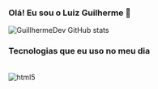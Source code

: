 ### Olá! Eu sou o Luiz Guilherme 👋

![GuillhermeDev GitHub stats](https://github-readme-stats.vercel.app/api?username=GuillhermeDev&show_icons=true&theme=radical)

### Tecnologias que eu uso no meu dia

<div style="display: inline_block"></br>
<img align="center" alt="html5" src="(https://img.shields.io/badge/html5-%23E34F26.svg?style=for-the-badge&logo=html5&logoColor=white)"/>
</div>
